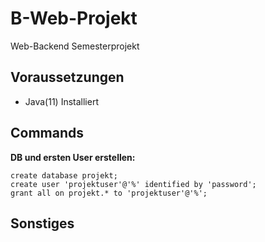 # B-Web-Projekt
Web-Backend Semesterprojekt

## Voraussetzungen
* Java(11) Installiert

## Commands
**DB und ersten User erstellen:**
```
create database projekt;
create user 'projektuser'@'%' identified by 'password';
grant all on projekt.* to 'projektuser'@'%';
```


  
 ## Sonstiges
